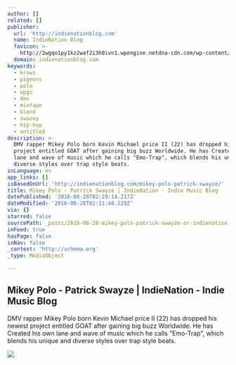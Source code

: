 ```yaml
---
author: []
related: []
publisher:
  url: 'http://indienationblog.com'
  name: IndieNation Blog
  favicon: >-
    http://2wgqo1py1kz2waf2i3h0ivn1.wpengine.netdna-cdn.com/wp-content/uploads/2016/01/favicon-3.png
  domain: indienationblog.com
keywords:
  - krows
  - pigeons
  - polo
  - wpgc
  - dmv
  - mixtape
  - blend
  - swazey
  - hip-hop
  - entitled
description: >-
  DMV rapper Mikey Polo born Kevin Michael price II (22) has dropped his newest
  project entitled GOAT after gaining big buzz Worldwide. He has Created his own
  lane and wave of music which he calls "Emo-Trap", which blends his unique and
  diverse styles over trap style beats.
inLanguage: en
app_links: []
isBasedOnUrl: 'http://indienationblog.com/mikey-polo-patrick-swayze/'
title: Mikey Polo - Patrick Swayze | IndieNation - Indie Music Blog
datePublished: '2016-08-28T02:29:14.217Z'
dateModified: '2016-08-28T02:11:48.229Z'
via: {}
starred: false
sourcePath: _posts/2016-08-28-mikey-polo-patrick-swayze-or-indienation-indie-music-blog.md
inFeed: true
hasPage: false
inNav: false
_context: 'http://schema.org'
_type: MediaObject

---
```

<article style=""><h1>Mikey Polo - Patrick Swayze | IndieNation - Indie Music Blog</h1><p>DMV rapper Mikey Polo born Kevin Michael price II (22) has dropped his newest project entitled GOAT after gaining big buzz Worldwide. He has Created his own lane and wave of music which he calls "Emo-Trap", which blends his unique and diverse styles over trap style beats.</p><img src="http://indienationblog.com/wp-content/uploads/2016/08/image.jpeg175-2.jpg" /></article>